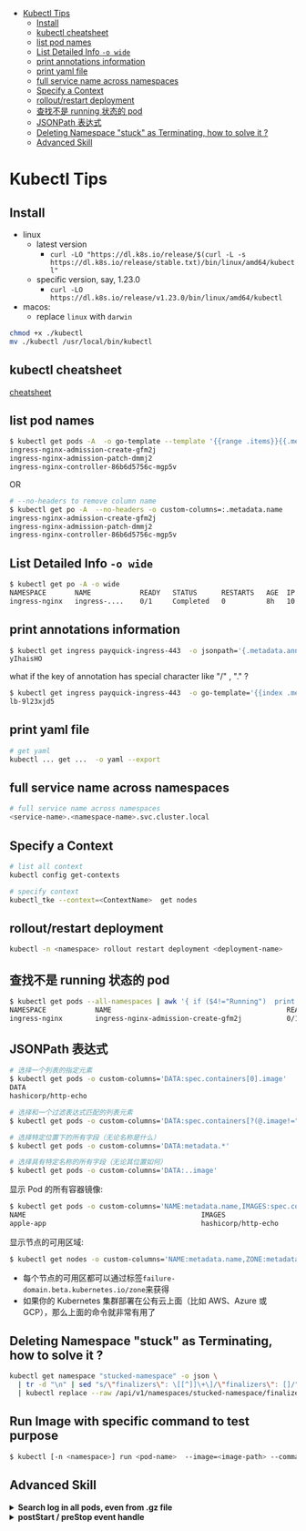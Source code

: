 [](...menustart)

- [Kubectl Tips](#7bf06c7b338720d61ab435438d2fdaea)
    - [Install](#349838fb1d851d3e2014b9fe39203275)
    - [kubectl cheatsheet](#d4b1fc7497d32f6554e52b3a22b5685f)
    - [list pod names](#b94a99fa444999e85f6d0bb1bc651e55)
    - [List Detailed Info `-o wide`](#9ae6956ba1eb023104bf24d0bc5df58c)
    - [print annotations information](#babf3225d1f0b068634f7cead1b9e5c7)
    - [print yaml file](#4c6e4c26d748e3ff10dd5ab1c3f1f6ca)
    - [full service name across namespaces](#f105d78fa5298a8e02f51a22ac6da980)
    - [Specify a Context](#bd251ed977799cf91b83164dbb4e6bab)
    - [rollout/restart deployment](#c87467d96636d76fdfa6a0a2785b7eb8)
    - [查找不是 running 状态的 pod](#145f750dc8c7bde1231227e5d027eafd)
    - [JSONPath 表达式](#f0cfc2eb04f3c904ba876b4ff5e36744)
    - [Deleting Namespace "stuck" as Terminating,  how to solve it ?](#cba1fee733817c7d24cf75e1c715d127)
    - [Advanced Skill](#10e2e86d43aa4ce9a791d75c478a23dc)

[](...menuend)


<h2 id="7bf06c7b338720d61ab435438d2fdaea"></h2>

# Kubectl Tips

<h2 id="349838fb1d851d3e2014b9fe39203275"></h2>

## Install

- linux
    - latest version
        - `curl -LO "https://dl.k8s.io/release/$(curl -L -s https://dl.k8s.io/release/stable.txt)/bin/linux/amd64/kubectl"`
    - specific version, say, 1.23.0
        - `curl -LO https://dl.k8s.io/release/v1.23.0/bin/linux/amd64/kubectl` 
- macos:
    - replace `linux` with `darwin` 


```bash
chmod +x ./kubectl
mv ./kubectl /usr/local/bin/kubectl
```

<h2 id="d4b1fc7497d32f6554e52b3a22b5685f"></h2>

## kubectl cheatsheet

[cheatsheet](https://kubernetes.io/docs/reference/kubectl/cheatsheet/)


<h2 id="b94a99fa444999e85f6d0bb1bc651e55"></h2>

## list pod names

```bash
$ kubectl get pods -A  -o go-template --template '{{range .items}}{{.metadata.name}}{{"\n"}}{{end}}'
ingress-nginx-admission-create-gfm2j
ingress-nginx-admission-patch-dmmj2
ingress-nginx-controller-86b6d5756c-mgp5v
```

OR 

```bash
# --no-headers to remove column name
$ kubectl get po -A  --no-headers -o custom-columns=:.metadata.name
ingress-nginx-admission-create-gfm2j
ingress-nginx-admission-patch-dmmj2
ingress-nginx-controller-86b6d5756c-mgp5v
```


<h2 id="9ae6956ba1eb023104bf24d0bc5df58c"></h2>

## List Detailed Info `-o wide` 

```bash
$ kubectl get po -A -o wide
NAMESPACE       NAME            READY   STATUS      RESTARTS   AGE  IP          NODE    NOMINATED NODE   READINESS GATES
ingress-nginx   ingress-....    0/1     Completed   0          8h   10.244.0.6  node1   <none>           <none>
```

<h2 id="babf3225d1f0b068634f7cead1b9e5c7"></h2>

## print annotations information

```bash
$ kubectl get ingress payquick-ingress-443  -o jsonpath='{.metadata.annotations.qcloud_cert_id}'
yIhaisHO
```

what if the key of annotation has special character like "/" , "." ?

```bash
$ kubectl get ingress payquick-ingress-443  -o go-template='{{index .metadata.annotations "kubernetes.io/ingress.qcloud-loadbalance-id"}}'
lb-9l23xjd5

```


<h2 id="4c6e4c26d748e3ff10dd5ab1c3f1f6ca"></h2>

## print yaml file

```bash
# get yaml 
kubectl ... get ...  -o yaml --export 
```

<h2 id="f105d78fa5298a8e02f51a22ac6da980"></h2>

## full service name across namespaces

```bash
# full service name across namespaces
<service-name>.<namespace-name>.svc.cluster.local
```

<h2 id="bd251ed977799cf91b83164dbb4e6bab"></h2>

## Specify a Context 

```bash
# list all context
kubectl config get-contexts

# specify context
kubectl_tke --context=<ContextName>  get nodes
```

<h2 id="c87467d96636d76fdfa6a0a2785b7eb8"></h2>

## rollout/restart deployment

```bash
kubectl -n <namespace> rollout restart deployment <deployment-name>
```

<h2 id="145f750dc8c7bde1231227e5d027eafd"></h2>

## 查找不是 running 状态的 pod

```bash
$ kubectl get pods --all-namespaces | awk '{ if ($4!="Running")  print $0_ }'
NAMESPACE            NAME                                           READY   STATUS      RESTARTS   AGE
ingress-nginx        ingress-nginx-admission-create-gfm2j           0/1     Completed   0          9h
```

<h2 id="f0cfc2eb04f3c904ba876b4ff5e36744"></h2>

## JSONPath 表达式

```bash
# 选择一个列表的指定元素
$ kubectl get pods -o custom-columns='DATA:spec.containers[0].image'
DATA
hashicorp/http-echo

# 选择和一个过滤表达式匹配的列表元素
$ kubectl get pods -o custom-columns='DATA:spec.containers[?(@.image!="nginx")].image'

# 选择特定位置下的所有字段（无论名称是什么）
$ kubectl get pods -o custom-columns='DATA:metadata.*'

# 选择具有特定名称的所有字段（无论其位置如何）
$ kubectl get pods -o custom-columns='DATA:..image'
```

显示 Pod 的所有容器镜像:

```bash
$ kubectl get pods -o custom-columns='NAME:metadata.name,IMAGES:spec.containers[*].image'
NAME                                           IMAGES
apple-app                                      hashicorp/http-echo
```

显示节点的可用区域:

```bash
$ kubectl get nodes -o custom-columns='NAME:metadata.name,ZONE:metadata.labels.failure-domain\.beta\.kubernetes\.io/zone'
```

- 每个节点的可用区都可以通过标签`failure-domain.beta.kubernetes.io/zone`来获得
- 如果你的 Kubernetes 集群部署在公有云上面（比如 AWS、Azure 或 GCP），那么上面的命令就非常有用了


<h2 id="cba1fee733817c7d24cf75e1c715d127"></h2>

##  Deleting Namespace "stuck" as Terminating,  how to solve it ?

```bash
kubectl get namespace "stucked-namespace" -o json \
  | tr -d "\n" | sed "s/\"finalizers\": \[[^]]\+\]/\"finalizers\": []/" \
  | kubectl replace --raw /api/v1/namespaces/stucked-namespace/finalize -f -
```

## Run Image with specific command to test purpose

```bash
$ kubectl [-n <namespace>] run <pod-name>  --image=<image-path> --command -- <command [args]>
```


<h2 id="10e2e86d43aa4ce9a791d75c478a23dc"></h2>

## Advanced Skill

<details>
<summary>
<b>Search log in all pods, even from .gz file</b>
</summary>


```bash
NAMESPACE="your-namespace"
SELECTOR="k8s-app=xxxxxxx"
TEXT="GET /callback"

yesterday=`python -c 'import datetime;import time; print datetime.datetime.utcfromtimestamp( time.time() - 3600*24*0 ).strftime("%Y%m%d")'`
tdbyesterday=`python -c 'import datetime;import time; print datetime.datetime.utcfromtimestamp( time.time() - 3600*24*1 ).strftime("%Y%m%d")'`


if [ "$1" != ""  ]
then
    TEXT=$1
fi

for pod in `kubectl -n $NAMESPACE get po --no-headers --selector=$SELECTOR  -o custom-columns='NAME:metadata.name'`
do
    echo -------------- seaching $pod
    # archived gz file by logrotate
    echo "\t" , app.log-$yesterday.gz
    kubectl -n $NAMESPACE exec -it $pod -- gunzip -k -c logs/app.log-$yesterday.gz   | grep "$TEXT"
    echo "\t" , app.log-$tdbyesterday.gz
    kubectl -n $NAMESPACE exec -it $pod -- gunzip -k -c logs/app.log-$tdbyesterday.gz   | grep "$TEXT"
    echo "\t" , app.log
    kubectl -n $NAMESPACE exec -it $pod -- cat logs/app.log   | grep "$TEXT"
done
```

</details>


<details>
<summary>
<b>postStart / preStop event handle</b>
</summary>

[Define postStart and preStop handlers](https://kubernetes.io/docs/tasks/configure-pod-container/attach-handler-lifecycle-event/#define-poststart-and-prestop-handlers)

on TKE, add it on deployment yaml, following the `image` property.

example: when this pod restart , before it really ready,  make 1 another service/pod relanuch.

```yaml
        lifecycle:
          postStart:
            exec:
              command: ["/bin/sh", "-c", "_NS=co-hse-dev && _APP=co-hse-app  && replinum=`kubectl -n $_NS get deploy $_APP -o=jsonpath='{.status.replicas}'` && kubectl -n $_NS  scale  deployments/$_APP --replicas=$(($replinum-1)) && kubectl -n $_NS  scale  deployments/$_APP --replicas=$replinum"]
```

</details>




